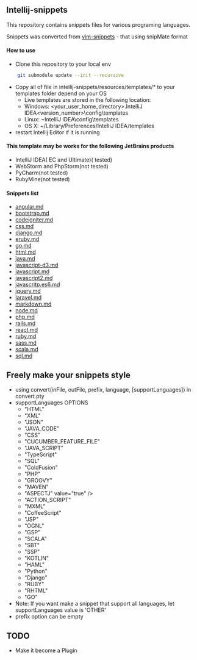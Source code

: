 ## Intellij-snippets
This repository contains snippets files for various programing languages.

Snippets was converted from [vim-snippets](https://github.com/honza/vim-snippets) - that using snipMate format
#### How to use
- Clone this repository to your local env

```bash
    git submodule update --init --recursive
```

- Copy all of file in intellij-snippets/resources/templates/* to your templates folder depend on your OS
    - Live templates are stored in the following location:
    - Windows: <your_user_home_directory>.IntelliJ IDEA<version_number>\config\templates
    - Linux: ~IntelliJ IDEA<version>\config\templates
    - OS X: ~/Library/Preferences/IntelliJ IDEA<version>/templates
- restart Intellij Editor if it is running

#### This template may be works for the following JetBrains products
- IntelliJ IDEA( EC and Ultimate)( tested)
- WebStorm and PhpStorm(not tested)
- PyCharm(not tested)
- RubyMine(not tested)

#### Snippets list
- [angular.md](intellij-snippets/resources/documents/angular.md)
- [bootstrap.md](intellij-snippets/resources/documents/bootstrap.md)
- [codeigniter.md](intellij-snippets/resources/documents/codeigniter.md)
- [css.md](intellij-snippets/resources/documents/css.md)
- [django.md](intellij-snippets/resources/documents/django.md)
- [eruby.md](intellij-snippets/resources/documents/eruby.md)
- [go.md](intellij-snippets/resources/documents/go.md)
- [html.md](intellij-snippets/resources/documents/html.md)
- [java.md](intellij-snippets/resources/documents/java.md)
- [javascript-d3.md](intellij-snippets/resources/documents/javascript-d3.md)
- [javascript.md](intellij-snippets/resources/documents/javascript.md)
- [javascript2.md](intellij-snippets/resources/documents/javascript2)
- [javascritp.es6.md](intellij-snippets/resources/documents/javascript.es6.md)
- [jquery.md](intellij-snippets/resources/documents/jquery.md)
- [laravel.md](intellij-snippets/resources/documents/laravel.md)
- [markdown.md](intellij-snippets/resources/documents/markdown.md)
- [node.md](intellij-snippets/resources/documents/node.md)
- [php.md](intellij-snippets/resources/documents/php.md)
- [rails.md](intellij-snippets/resources/documents/rails.md)
- [react.md](intellij-snippets/resources/documents/react.md)
- [ruby.md](intellij-snippets/resources/documents/ruby.md)
- [sass.md](intellij-snippets/resources/documents/sass.md)
- [scala.md](intellij-snippets/resources/documents/scala.md)
- [sql.md](intellij-snippets/resources/documents/sql.md)


## Freely make your snippets style
- using convert(inFile, outFile, prefix, language, [supportLanguages]) in convert.pty
- supportLanguages OPTIONS
    - "HTML"
    - "XML"
    - "JSON"
    - "JAVA_CODE"
    - "CSS"
    - "CUCUMBER_FEATURE_FILE"
    - "JAVA_SCRIPT"
    - "TypeScript"
    - "SQL"
    - "ColdFusion"
    - "PHP"
    - "GROOVY"
    - "MAVEN"
    - "ASPECTJ" value="true" />
    - "ACTION_SCRIPT"
    - "MXML"
    - "CoffeeScript"
    - "JSP"
    - "OGNL"
    - "GSP"
    - "SCALA"
    - "SBT"
    - "SSP"
    - "KOTLIN"
    - "HAML"
    - "Python"
    - "Django"
    - "RUBY"
    - "RHTML"
    - "GO"
- Note: If you want make a snippet that support all languages, let supportLanguages value is 'OTHER'
- prefix option can be empty

## TODO
- Make it become a Plugin
